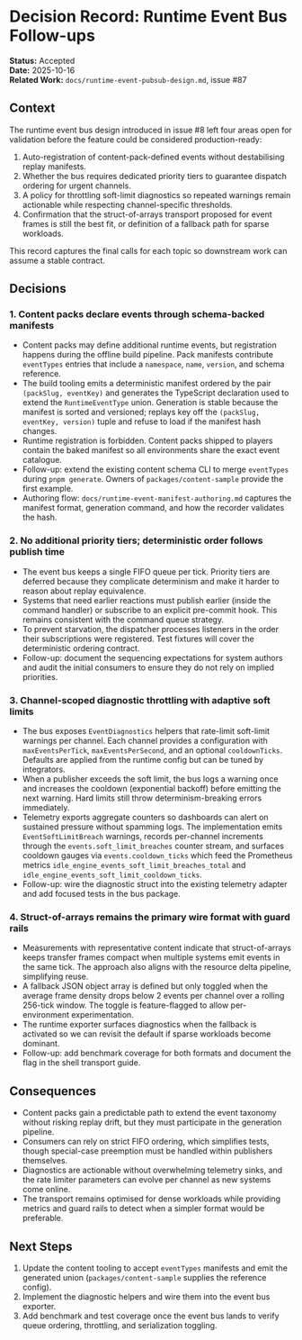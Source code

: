 # Decision Record: Runtime Event Bus Follow-ups

**Status:** Accepted  
**Date:** 2025-10-16  
**Related Work:** `docs/runtime-event-pubsub-design.md`, issue #87

## Context

The runtime event bus design introduced in issue #8 left four areas open for
validation before the feature could be considered production-ready:

1. Auto-registration of content-pack-defined events without destabilising replay
   manifests.
2. Whether the bus requires dedicated priority tiers to guarantee dispatch
   ordering for urgent channels.
3. A policy for throttling soft-limit diagnostics so repeated warnings remain
   actionable while respecting channel-specific thresholds.
4. Confirmation that the struct-of-arrays transport proposed for event frames
   is still the best fit, or definition of a fallback path for sparse workloads.

This record captures the final calls for each topic so downstream work can
assume a stable contract.

## Decisions

### 1. Content packs declare events through schema-backed manifests

- Content packs may define additional runtime events, but registration happens
  during the offline build pipeline. Pack manifests contribute `eventTypes`
  entries that include a `namespace`, `name`, `version`, and schema reference.
- The build tooling emits a deterministic manifest ordered by the pair
  `(packSlug, eventKey)` and generates the TypeScript declaration used to extend
  the `RuntimeEventType` union. Generation is stable because the manifest is
  sorted and versioned; replays key off the `(packSlug, eventKey, version)` tuple
  and refuse to load if the manifest hash changes.
- Runtime registration is forbidden. Content packs shipped to players contain
  the baked manifest so all environments share the exact event catalogue.
- Follow-up: extend the existing content schema CLI to merge `eventTypes` during
  `pnpm generate`. Owners of `packages/content-sample` provide the first example.
- Authoring flow: `docs/runtime-event-manifest-authoring.md` captures the manifest
  format, generation command, and how the recorder validates the hash.

### 2. No additional priority tiers; deterministic order follows publish time

- The event bus keeps a single FIFO queue per tick. Priority tiers are deferred
  because they complicate determinism and make it harder to reason about replay
  equivalence.
- Systems that need earlier reactions must publish earlier (inside the command
  handler) or subscribe to an explicit pre-commit hook. This remains consistent
  with the command queue strategy.
- To prevent starvation, the dispatcher processes listeners in the order their
  subscriptions were registered. Test fixtures will cover the deterministic
  ordering contract.
- Follow-up: document the sequencing expectations for system authors and audit
  the initial consumers to ensure they do not rely on implied priorities.

### 3. Channel-scoped diagnostic throttling with adaptive soft limits

- The bus exposes `EventDiagnostics` helpers that rate-limit soft-limit warnings
  per channel. Each channel provides a configuration with `maxEventsPerTick`,
  `maxEventsPerSecond`, and an optional `cooldownTicks`. Defaults are applied
  from the runtime config but can be tuned by integrators.
- When a publisher exceeds the soft limit, the bus logs a warning once and
  increases the cooldown (exponential backoff) before emitting the next warning.
  Hard limits still throw determinism-breaking errors immediately.
- Telemetry exports aggregate counters so dashboards can alert on sustained
  pressure without spamming logs. The implementation emits
  `EventSoftLimitBreach` warnings, records per-channel increments through the
  `events.soft_limit_breaches` counter stream, and surfaces cooldown gauges via
  `events.cooldown_ticks` which feed the Prometheus metrics
  `idle_engine_events_soft_limit_breaches_total` and
  `idle_engine_events_soft_limit_cooldown_ticks`.
- Follow-up: wire the diagnostic struct into the existing telemetry adapter and
  add focused tests in the bus package.

### 4. Struct-of-arrays remains the primary wire format with guard rails

- Measurements with representative content indicate that struct-of-arrays keeps
  transfer frames compact when multiple systems emit events in the same tick.
  The approach also aligns with the resource delta pipeline, simplifying reuse.
- A fallback JSON object array is defined but only toggled when the average
  frame density drops below 2 events per channel over a rolling 256-tick window.
  The toggle is feature-flagged to allow per-environment experimentation.
- The runtime exporter surfaces diagnostics when the fallback is activated so we
  can revisit the default if sparse workloads become dominant.
- Follow-up: add benchmark coverage for both formats and document the flag in
  the shell transport guide.

## Consequences

- Content packs gain a predictable path to extend the event taxonomy without
  risking replay drift, but they must participate in the generation pipeline.
- Consumers can rely on strict FIFO ordering, which simplifies tests, though
  special-case preemption must be handled within publishers themselves.
- Diagnostics are actionable without overwhelming telemetry sinks, and the rate
  limiter parameters can evolve per channel as new systems come online.
- The transport remains optimised for dense workloads while providing metrics
  and guard rails to detect when a simpler format would be preferable.

## Next Steps

1. Update the content tooling to accept `eventTypes` manifests and emit the
   generated union (`packages/content-sample` supplies the reference config).
2. Implement the diagnostic helpers and wire them into the event bus exporter.
3. Add benchmark and test coverage once the event bus lands to verify queue
   ordering, throttling, and serialization toggling.
